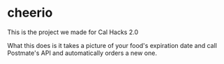 # cheerio

This is the project we made for Cal Hacks 2.0

What this does is it takes a picture of your food's expiration date and call Postmate's API and automatically orders a new one.

